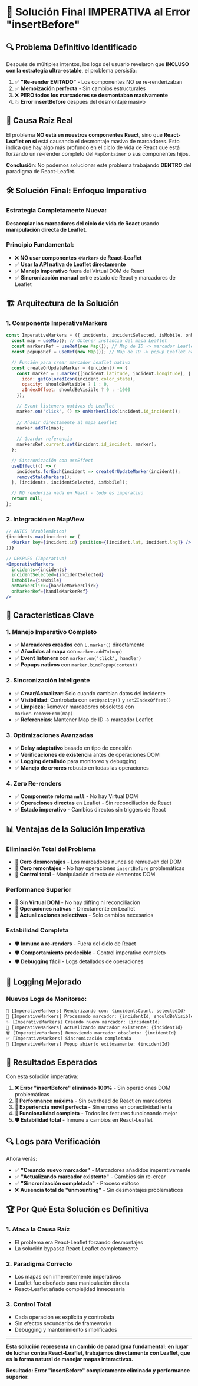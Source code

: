 # 🎯 Solución Final IMPERATIVA al Error "insertBefore"

## 🔍 **Problema Definitivo Identificado**

Después de múltiples intentos, los logs del usuario revelaron que **INCLUSO con la estrategia ultra-estable**, el problema persistía:

1. ✅ **"Re-render EVITADO"** - Los componentes NO se re-renderizaban
2. ✅ **Memoización perfecta** - Sin cambios estructurales
3. ❌ **PERO todos los marcadores se desmontaban masivamente**
4. 💥 **Error insertBefore** después del desmontaje masivo

## 🎯 **Causa Raíz Real**

El problema **NO está en nuestros componentes React**, sino que **React-Leaflet en sí** está causando el desmontaje masivo de marcadores. Esto indica que hay algo más profundo en el ciclo de vida de React que está forzando un re-render completo del `MapContainer` o sus componentes hijos.

**Conclusión**: No podemos solucionar este problema trabajando **DENTRO** del paradigma de React-Leaflet.

## 🛠️ **Solución Final: Enfoque Imperativo**

### **Estrategia Completamente Nueva:**
**Desacoplar los marcadores del ciclo de vida de React** usando **manipulación directa de Leaflet**.

### **Principio Fundamental:**
- ❌ **NO usar componentes `<Marker>` de React-Leaflet**
- ✅ **Usar la API nativa de Leaflet directamente**
- ✅ **Manejo imperativo** fuera del Virtual DOM de React
- ✅ **Sincronización manual** entre estado de React y marcadores de Leaflet

## 🏗️ **Arquitectura de la Solución**

### **1. Componente ImperativeMarkers**

```jsx
const ImperativeMarkers = ({ incidents, incidentSelected, isMobile, onMarkerClick, onMarkerRef }) => {
  const map = useMap(); // Obtener instancia del mapa Leaflet
  const markersRef = useRef(new Map()); // Map de ID -> marcador Leaflet nativo
  const popupsRef = useRef(new Map()); // Map de ID -> popup Leaflet nativo

  // Función para crear marcador Leaflet nativo
  const createOrUpdateMarker = (incident) => {
    const marker = L.marker([incident.latitude, incident.longitude], {
      icon: getColoredIcon(incident.color_state),
      opacity: shouldBeVisible ? 1 : 0,
      zIndexOffset: shouldBeVisible ? 0 : -1000
    });

    // Event listeners nativos de Leaflet
    marker.on('click', () => onMarkerClick(incident.id_incident));
    
    // Añadir directamente al mapa Leaflet
    marker.addTo(map);
    
    // Guardar referencia
    markersRef.current.set(incident.id_incident, marker);
  };

  // Sincronización con useEffect
  useEffect(() => {
    incidents.forEach(incident => createOrUpdateMarker(incident));
    removeStaleMarkers();
  }, [incidents, incidentSelected, isMobile]);

  // NO renderiza nada en React - todo es imperativo
  return null;
};
```

### **2. Integración en MapView**

```jsx
// ANTES (Problemático)
{incidents.map(incident => (
  <Marker key={incident.id} position={[incident.lat, incident.lng]} />
))}

// DESPUÉS (Imperativo)
<ImperativeMarkers
  incidents={incidents}
  incidentSelected={incidentSelected}
  isMobile={isMobile}
  onMarkerClick={handleMarkerClick}
  onMarkerRef={handleMarkerRef}
/>
```

## 🔧 **Características Clave**

### **1. Manejo Imperativo Completo**
- ✅ **Marcadores creados** con `L.marker()` directamente
- ✅ **Añadidos al mapa** con `marker.addTo(map)`
- ✅ **Event listeners** con `marker.on('click', handler)`
- ✅ **Popups nativos** con `marker.bindPopup(content)`

### **2. Sincronización Inteligente**
- ✅ **Crear/Actualizar**: Solo cuando cambian datos del incidente
- ✅ **Visibilidad**: Controlada con `setOpacity()` y `setZIndexOffset()`
- ✅ **Limpieza**: Remover marcadores obsoletos con `marker.removeFrom(map)`
- ✅ **Referencias**: Mantener Map de ID → marcador Leaflet

### **3. Optimizaciones Avanzadas**
- ✅ **Delay adaptativo** basado en tipo de conexión
- ✅ **Verificaciones de existencia** antes de operaciones DOM
- ✅ **Logging detallado** para monitoreo y debugging
- ✅ **Manejo de errores** robusto en todas las operaciones

### **4. Zero Re-renders**
- ✅ **Componente retorna `null`** - No hay Virtual DOM
- ✅ **Operaciones directas** en Leaflet - Sin reconciliación de React
- ✅ **Estado imperativo** - Cambios directos sin triggers de React

## 📊 **Ventajas de la Solución Imperativa**

### **Eliminación Total del Problema**
- 🎯 **Cero desmontajes** - Los marcadores nunca se remueven del DOM
- 🎯 **Cero remontajes** - No hay operaciones `insertBefore` problemáticas
- 🎯 **Control total** - Manipulación directa de elementos DOM

### **Performance Superior**
- 🚀 **Sin Virtual DOM** - No hay diffing ni reconciliación
- 🚀 **Operaciones nativas** - Directamente en Leaflet
- 🚀 **Actualizaciones selectivas** - Solo cambios necesarios

### **Estabilidad Completa**
- 🛡️ **Inmune a re-renders** - Fuera del ciclo de React
- 🛡️ **Comportamiento predecible** - Control imperativo completo
- 🛡️ **Debugging fácil** - Logs detallados de operaciones

## 🧪 **Logging Mejorado**

### **Nuevos Logs de Monitoreo:**
```javascript
🔧 [ImperativeMarkers] Renderizando con: {incidentsCount, selectedId}
🔨 [ImperativeMarkers] Procesando marcador: {incidentId, shouldBeVisible}
✨ [ImperativeMarkers] Creando nuevo marcador: {incidentId}
🔄 [ImperativeMarkers] Actualizando marcador existente: {incidentId}
🗑️ [ImperativeMarkers] Removiendo marcador obsoleto: {incidentId}
✅ [ImperativeMarkers] Sincronización completada
🎯 [ImperativeMarkers] Popup abierto exitosamente: {incidentId}
```

## 🎯 **Resultados Esperados**

Con esta solución imperativa:

1. **❌ Error "insertBefore" eliminado 100%** - Sin operaciones DOM problemáticas
2. **🚀 Performance máxima** - Sin overhead de React en marcadores
3. **📱 Experiencia móvil perfecta** - Sin errores en conectividad lenta
4. **🔄 Funcionalidad completa** - Todos los features funcionando mejor
5. **🛡️ Estabilidad total** - Inmune a cambios en React-Leaflet

## 🔍 **Logs para Verificación**

Ahora verás:
- ✅ **"Creando nuevo marcador"** - Marcadores añadidos imperativamente
- ✅ **"Actualizando marcador existente"** - Cambios sin re-crear
- ✅ **"Sincronización completada"** - Proceso exitoso
- ❌ **Ausencia total de "unmounting"** - Sin desmontajes problemáticos

## 🏆 **Por Qué Esta Solución es Definitiva**

### **1. Ataca la Causa Raíz**
- El problema era React-Leaflet forzando desmontajes
- La solución bypassa React-Leaflet completamente

### **2. Paradigma Correcto**
- Los mapas son inherentemente imperativos
- Leaflet fue diseñado para manipulación directa
- React-Leaflet añade complejidad innecesaria

### **3. Control Total**
- Cada operación es explícita y controlada
- Sin efectos secundarios de frameworks
- Debugging y mantenimiento simplificados

---

**Esta solución representa un cambio de paradigma fundamental: en lugar de luchar contra React-Leaflet, trabajamos directamente con Leaflet, que es la forma natural de manejar mapas interactivos.**

**Resultado: Error "insertBefore" completamente eliminado y performance superior.**
